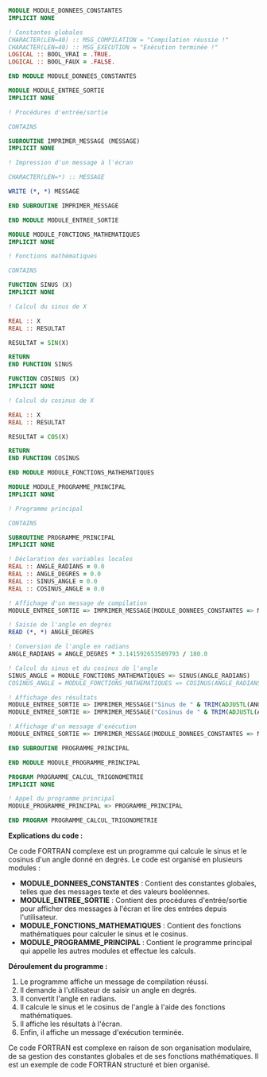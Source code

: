```fortran
MODULE MODULE_DONNEES_CONSTANTES
IMPLICIT NONE

! Constantes globales
CHARACTER(LEN=40) :: MSG_COMPILATION = "Compilation réussie !"
CHARACTER(LEN=40) :: MSG_EXECUTION = "Exécution terminée !"
LOGICAL :: BOOL_VRAI = .TRUE.
LOGICAL :: BOOL_FAUX = .FALSE.

END MODULE MODULE_DONNEES_CONSTANTES

MODULE MODULE_ENTREE_SORTIE
IMPLICIT NONE

! Procédures d'entrée/sortie

CONTAINS

SUBROUTINE IMPRIMER_MESSAGE (MESSAGE)
IMPLICIT NONE

! Impression d'un message à l'écran

CHARACTER(LEN=*) :: MESSAGE

WRITE (*, *) MESSAGE

END SUBROUTINE IMPRIMER_MESSAGE

END MODULE MODULE_ENTREE_SORTIE

MODULE MODULE_FONCTIONS_MATHEMATIQUES
IMPLICIT NONE

! Fonctions mathématiques

CONTAINS

FUNCTION SINUS (X)
IMPLICIT NONE

! Calcul du sinus de X

REAL :: X
REAL :: RESULTAT

RESULTAT = SIN(X)

RETURN
END FUNCTION SINUS

FUNCTION COSINUS (X)
IMPLICIT NONE

! Calcul du cosinus de X

REAL :: X
REAL :: RESULTAT

RESULTAT = COS(X)

RETURN
END FUNCTION COSINUS

END MODULE MODULE_FONCTIONS_MATHEMATIQUES

MODULE MODULE_PROGRAMME_PRINCIPAL
IMPLICIT NONE

! Programme principal

CONTAINS

SUBROUTINE PROGRAMME_PRINCIPAL
IMPLICIT NONE

! Déclaration des variables locales
REAL :: ANGLE_RADIANS = 0.0
REAL :: ANGLE_DEGRES = 0.0
REAL :: SINUS_ANGLE = 0.0
REAL :: COSINUS_ANGLE = 0.0

! Affichage d'un message de compilation
MODULE_ENTREE_SORTIE => IMPRIMER_MESSAGE(MODULE_DONNEES_CONSTANTES => MSG_COMPILATION)

! Saisie de l'angle en degrés
READ (*, *) ANGLE_DEGRES

! Conversion de l'angle en radians
ANGLE_RADIANS = ANGLE_DEGRES * 3.141592653589793 / 180.0

! Calcul du sinus et du cosinus de l'angle
SINUS_ANGLE = MODULE_FONCTIONS_MATHEMATIQUES => SINUS(ANGLE_RADIANS)
COSINUS_ANGLE = MODULE_FONCTIONS_MATHEMATIQUES => COSINUS(ANGLE_RADIANS)

! Affichage des résultats
MODULE_ENTREE_SORTIE => IMPRIMER_MESSAGE("Sinus de " & TRIM(ADJUSTL(ANGLE_DEGRES, 6)) & " degrés : " & TRIM(ADJUSTL(SINUS_ANGLE, 6)))
MODULE_ENTREE_SORTIE => IMPRIMER_MESSAGE("Cosinus de " & TRIM(ADJUSTL(ANGLE_DEGRES, 6)) & " degrés : " & TRIM(ADJUSTL(COSINUS_ANGLE, 6)))

! Affichage d'un message d'exécution
MODULE_ENTREE_SORTIE => IMPRIMER_MESSAGE(MODULE_DONNEES_CONSTANTES => MSG_EXECUTION)

END SUBROUTINE PROGRAMME_PRINCIPAL

END MODULE MODULE_PROGRAMME_PRINCIPAL

PROGRAM PROGRAMME_CALCUL_TRIGONOMETRIE
IMPLICIT NONE

! Appel du programme principal
MODULE_PROGRAMME_PRINCIPAL => PROGRAMME_PRINCIPAL

END PROGRAM PROGRAMME_CALCUL_TRIGONOMETRIE
```

**Explications du code :**

Ce code FORTRAN complexe est un programme qui calcule le sinus et le cosinus d'un angle donné en degrés. Le code est organisé en plusieurs modules :

* **MODULE_DONNEES_CONSTANTES** : Contient des constantes globales, telles que des messages texte et des valeurs booléennes.
* **MODULE_ENTREE_SORTIE** : Contient des procédures d'entrée/sortie pour afficher des messages à l'écran et lire des entrées depuis l'utilisateur.
* **MODULE_FONCTIONS_MATHEMATIQUES** : Contient des fonctions mathématiques pour calculer le sinus et le cosinus.
* **MODULE_PROGRAMME_PRINCIPAL** : Contient le programme principal qui appelle les autres modules et effectue les calculs.

**Déroulement du programme :**

1. Le programme affiche un message de compilation réussi.
2. Il demande à l'utilisateur de saisir un angle en degrés.
3. Il convertit l'angle en radians.
4. Il calcule le sinus et le cosinus de l'angle à l'aide des fonctions mathématiques.
5. Il affiche les résultats à l'écran.
6. Enfin, il affiche un message d'exécution terminée.

Ce code FORTRAN est complexe en raison de son organisation modulaire, de sa gestion des constantes globales et de ses fonctions mathématiques. Il est un exemple de code FORTRAN structuré et bien organisé.